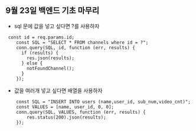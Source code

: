## 9월 23일 백엔드 기초 마무리

- sql 문에 값을 넣고 싶다면 ?를 사용하자

```
 const id = req.params.id;
    const SQL = "SELECT * FROM channels where id = ?";
    conn.query(SQL, id, function (err, results) {
      if (results) {
        res.json(results);
      } else {
        notFoundChannel();
      }
    });
```

- 값을 여러개 넣고 싶다면 배열을 사용하자

```
    const SQL = "INSERT INTO users (name,user_id, sub_num,video_cnt)";
    const VALUES = [name, user_id, 0, 0];
    conn.query(SQL, VALUES, function (err, results) {
        res.status(200).json(results);
    });
```
